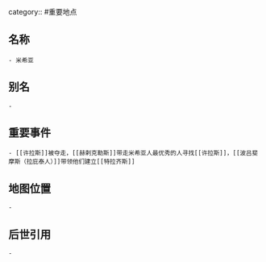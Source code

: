 category:: #重要地点
## 名称
	- 米希亚
## 别名
	-
## 重要事件
	- [[许拉斯]]被夺走，[[赫剌克勒斯]]带走米希亚人最优秀的人寻找[[许拉斯]]，[[波吕斐摩斯（拉庇泰人）]]带领他们建立[[特拉齐斯]]
## 地图位置
	-
## 后世引用
	-
